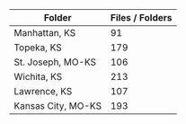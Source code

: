 | Folder             |   Files / Folders |
|--------------------|-------------------|
| Manhattan, KS      |                91 |
| Topeka, KS         |               179 |
| St. Joseph, MO-KS  |               106 |
| Wichita, KS        |               213 |
| Lawrence, KS       |               107 |
| Kansas City, MO-KS |               193 |